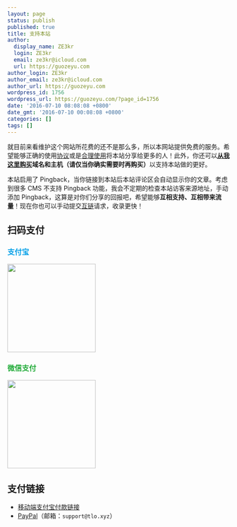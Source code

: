```yaml
---
layout: page
status: publish
published: true
title: 支持本站
author:
  display_name: ZE3kr
  login: ZE3kr
  email: ze3kr@icloud.com
  url: https://guozeyu.com
author_login: ZE3kr
author_email: ze3kr@icloud.com
author_url: https://guozeyu.com
wordpress_id: 1756
wordpress_url: https://guozeyu.com/?page_id=1756
date: '2016-07-10 08:08:08 +0800'
date_gmt: '2016-07-10 00:08:08 +0800'
categories: []
tags: []
---
```

<p>就目前来看维护这个网站所花费的还不是那么多，所以本网站提供免费的服务。希望能够正确的使用<a href="https://guozeyu.com/license/">协议</a>或是<a href="https://zh.wikisource.org/wiki/中华人民共和国著作权法#.E7.AC.AC.E5.9B.9B.E8.8A.82.E3.80.80.E6.9D.83.E5.88.A9.E7.9A.84.E9.99.90.E5.88.B6" target="_blank">合理使用</a>将本站分享给更多的人！此外，你还可以<strong><a href="https://domain.tloxygen.com/">从我这里购买</a>域名和主机（请仅当你确实需要时再购买）</strong>以支持本站做的更好。</p>
<p>本站启用了 Pingback，当你链接到本站后本站评论区会自动显示你的文章。考虑到很多 CMS 不支持 Pingback 功能，我会不定期的检查本站访客来源地址，手动添加 Pingback，这算是对你们分享的回报吧，希望能够<strong>互相支持、互相带来流量</strong>！现在你也可以手动提交<a href="https://guozeyu.com/links/">互链</a>请求，收录更快！</p>
<h2>扫码支付</h2>
<h3><span style="color: #019fe7;">支付宝</span></h3>
<p><img class="size-thumbnail wp-image-2503 alignnone" src="https://cdn.landcement.com/sites/2/2017/01/alipay-200x200.png" alt="" width="200" height="200" /></p>
<h3><span style="color: #22ab39;">微信支付</span></h3>
<p><img class="size-thumbnail wp-image-2504 alignnone" src="https://cdn.landcement.com/sites/2/2017/01/wx-200x200.png" alt="" width="200" height="200" /></p>
<h2>支付链接</h2>
<ul>
<li><a href="https://qr.alipay.com/fkx08367jdrivuwqaa85y99" target="_blank">移动端支付宝付款链接</a></li>
<li><a href="https://www.paypal.me/TlOxygen" target="_blank">PayPal</a>（邮箱：<code>support@tlo.xyz</code>）</li>
</ul>
